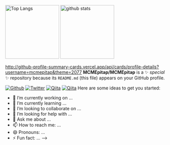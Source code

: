 <p align="left"> 
  <img alt="Top Langs" height="170px" src="https://github-readme-stats.vercel.app/api/top-langs/?username=mcmepitap&compact&show_icons=true&theme=dark"/>
  <img alt="github stats" height="170px" src="https://github-readme-stats.vercel.app/api?username=mcmepitap&theme=dark&show_icons=ture" />
</p>

http://github-profile-summary-cards.vercel.app/api/cards/profile-details?username=mcmepitap&theme=2077
**MCMEpitap/MCMEpitap** is a ✨ _special_ ✨ repository because its `README.md` (this file) appears on your GitHub profile.


[![Github](https://img.shields.io/badge/--FFFFFF?style=social&logo=github&label=Follow%20MCMEpitap)](https://github.com/mcmepitap)
[![Twitter](https://img.shields.io/badge/--FFFFFF?style=social&logo=twitter&label=Follow%20Epitap)](https://twitter.com/epitap8)
[![Qiita](https://img.shields.io/badge/--FFFFFF?style=social&logo=Qiita&label=Follow%20MCMEpitap)](https://qiita.com/MCMEpitap)
[![Qiita](https://img.shields.io/badge/--FFFFFF?style=social&logo=Zenn&label=Follow%20Epitap)](https://zenn.dev/epitap)
Here are some ideas to get you started:

- 🔭 I’m currently working on ...
- 🌱 I’m currently learning ...
- 👯 I’m looking to collaborate on ...
- 🤔 I’m looking for help with ...
- 💬 Ask me about ...
- 📫 How to reach me: ...
- 😄 Pronouns: ...
- ⚡ Fun fact: ...
-->
